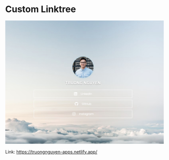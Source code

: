 # Custom Linktree

![Design preview for the Linktree](images/linktreepreview.jpg)

Link: https://truongnguyen-apps.netlify.app/

